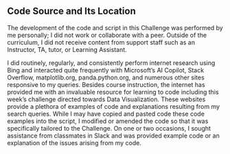 ## Code Source and Its Location

The development of the code and script in this Challenge was performed by me personally; I did not work or collaborate with a peer.  Outside of the curriculum, I did not receive content from support staff such as an Instructor, TA, tutor, or Learning Assistant.  

I did routinely, regularly, and consistently perform internet research using Bing and interacted quite frequently with Microsoft’s AI Copilot, Stack Overflow, matplotlib.org, panda.python.org, and numerous other sites responsive to my queries.  Besides course instruction, the internet has provided me with an invaluable resource for learning to code including this week’s challenge directed towards Data Visualization.  These websites provide a plethora of examples of code and explanations resulting from my search queries.  While I may have copied and pasted code these code examples into the script, I modified or amended the code so that it was specifically tailored to the Challenge.  On one or two occasions, I sought assistance from classmates in Slack and was provided example code or an explanation of the issues arising from my code. 
